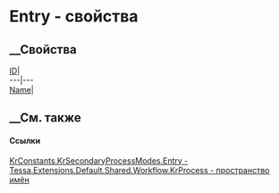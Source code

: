# Entry - свойства
##  __Свойства
[ID](P_Tessa_Extensions_Default_Shared_Workflow_KrProcess_KrConstants_KrSecondaryProcessModes_Entry_ID.htm)|  
---|---  
[Name](P_Tessa_Extensions_Default_Shared_Workflow_KrProcess_KrConstants_KrSecondaryProcessModes_Entry_Name.htm)|  
## __См. также
#### Ссылки
[KrConstants.KrSecondaryProcessModes.Entry -
](T_Tessa_Extensions_Default_Shared_Workflow_KrProcess_KrConstants_KrSecondaryProcessModes_Entry.htm)
[Tessa.Extensions.Default.Shared.Workflow.KrProcess - пространство
имён](N_Tessa_Extensions_Default_Shared_Workflow_KrProcess.htm)
